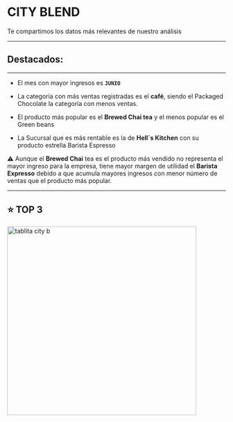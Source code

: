 # CITY BLEND
Te compartimos los datos más relevantes de nuestro análisis
***
## Destacados:
***

- El mes con mayor ingresos es **`JUNIO`**
- La categoría con más ventas registradas es el **café**, siendo el Packaged Chocolate la categoría con menos ventas.
- El producto más popular es el **Brewed Chai tea** y el menos popular es el Green beans

- La Sucursal que es más rentable es la de  **Hell´s Kitchen** con su producto estrella Barista Espresso
  
:warning: Aunque el **Brewed Chai** tea es el producto más vendido  no representa el mayor ingreso para la empresa, tiene mayor margen de utilidad el **Barista Expresso** debido a que acumula mayores ingresos con menor número de ventas que el producto más popular.
***

## :star:  TOP 3
<img width="436" alt="tablita city b" src="https://github.com/user-attachments/assets/d5b47389-ad10-4635-99dc-70b2845966c4">


